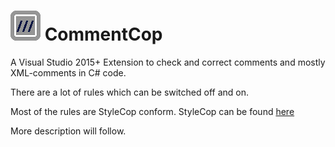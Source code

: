 ![logo](https://github.com/mreu/CommentCop/blob/master/Logo.png)  CommentCop
============================================================================

A Visual Studio 2015+ Extension to check and correct comments and mostly XML-comments in C# code.

There are a lot of rules which can be switched off and on.

Most of the rules are StyleCop conform. StyleCop can be found [here](https://github.com/DotNetAnalyzers/StyleCopAnalyzers)

More description will follow.